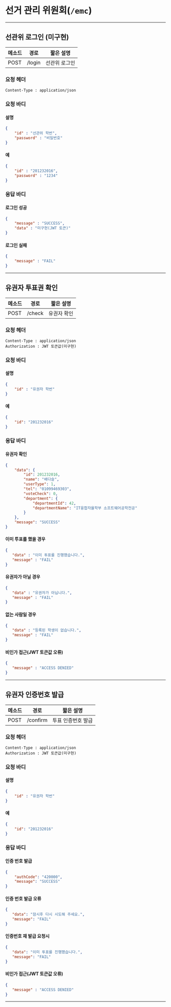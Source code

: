 # 선거 관리 위원회(`/emc`)
---
## 선관위 로그인 (미구현)

메소드 | 경로 | 짧은 설명
--- | --- | ---
POST | /login | 선관위 로그인

### 요청 헤더
~~~
Content-Type : application/json
~~~

### 요청 바디
#### 설명
```json
{
    "id" : "선관위 학번",
    "password" : "비밀번호"
}
```
#### 예
```json
{
    "id" : "201232016",
    "password" : "1234"
}
```
### 응답 바디
#### 로그인 성공
```json
{
    "message" : "SUCCESS",
    "data" : "미구현(JWT 토큰)"
}
 ```
#### 로그인 실패
 ```json
 {
     "message" : "FAIL"
 }
```
---
## 유권자 투표권 확인

메소드 | 경로 | 짧은 설명
--- | --- | ---
POST | /check | 유권자 확인

### 요청 헤더
~~~
Content-Type : application/json
Authorization : JWT 토큰값(미구현)
~~~

### 요청 바디
#### 설명
```json
{
    "id" : "유권자 학번"
}
```
#### 예
```json
{
    "id": "201232016"
}
```
### 응답 바디
#### 유권자 확인
```json
{
    "data": {
        "id": 201232016,
        "name": "배다슬",
        "userType": 1,
        "tel": "01099469303",
        "voteCheck": 0,
        "department": {
            "departmentId": 42,
            "departmentName": "IT융합자율학부 소프트웨어공학전공"
        }
    },
    "message": "SUCCESS"
}
 ```
#### 이미 투표를 했을 경우
 ```json
{
    "data" : "이미 투표를 진행했습니다.",
    "message" : "FAIL"
}
```
#### 유권자가 아닐 경우
 ```json
{
    "data" : "유권자가 아닙니다.",
    "message" : "FAIL"
}
```
#### 없는 사람일 경우
 ```json
{
    "data" : "등록된 학생이 없습니다.",
    "message" : "FAIL"
}
```
#### 비인가 접근(JWT 토큰값 오류)
 ```json
{
    "message" : "ACCESS DENIED"
}
```
---
## 유권자 인증번호 발급

메소드 | 경로 | 짧은 설명
--- | --- | ---
POST | /confirm | 투표 인증번호 발급

### 요청 헤더
~~~
Content-Type : application/json
Authorization : JWT 토큰값(미구현)
~~~

### 요청 바디
#### 설명
```json
{
    "id" : "유권자 학번"
}
```
#### 예
```json
{
    "id": "201232016"
}
```
### 응답 바디
#### 인증 번호 발급
```json
{
    "authCode": "420000",
    "message": "SUCCESS"
}
 ```
#### 인증 번호 발급 오류
 ```json
{
    "data": "잠시후 다시 시도해 주세요.",
    "message": "FAIL"
}
```
#### 인증번호 재 발급 요청시
 ```json
{
    "data": "이미 투표를 진행했습니다.",
    "message": "FAIL"
}
```
#### 비인가 접근(JWT 토큰값 오류)
 ```json
{
    "message" : "ACCESS DENIED"
}
```
---

